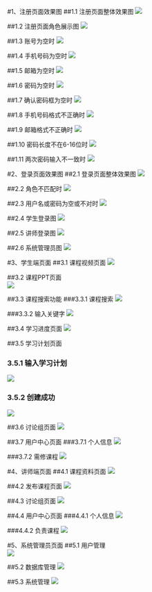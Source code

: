#1、注册页面效果图
##1.1 注册页面整体效果图 
![](../fileImages/register01.jpg)  

##1.2 注册页面角色展示图
![](../fileImages/register02.jpg)  

##1.3 账号为空时 
![](../fileImages/register03.jpg)  

##1.4 手机号码为空时 
![](../fileImages/register04.jpg)  

##1.5 邮箱为空时 
![](../fileImages/register05.jpg)  

##1.6 密码为空时
![](../fileImages/register06.jpg)  

##1.7 确认密码框为空时
![](../fileImages/register07.jpg)  

##1.8 手机号码格式不正确时
![](../fileImages/register08.jpg)  

##1.9 邮箱格式不正确时
![](../fileImages/register09.jpg)  

##1.10 密码长度不在6-16位时
![](../fileImages/register10.jpg)  

##1.11 两次密码输入不一致时
![](../fileImages/register11.jpg)  

#2、登录页面效果图
##2.1 登录页面整体效果图
![](../fileImages/index01.jpg)   

##2.2 角色不匹配时
![](../fileImages/index02.jpg)   

##2.3 用户名或密码为空或不对时
![](../fileImages/index03.jpg)  

##2.4 学生登录图
![](../fileImages/index04.jpg)  

##2.5 讲师登录图
![](../fileImages/index05.jpg)  

##2.6 系统管理员图
![](../fileImages/index06.jpg)   
  
  

#3、学生端页面
##3.1 课程视频页面
![](../fileImages/s1.jpg)   

##3.2 课程PPT页面  
![](../fileImages/s2.jpg)  

##3.3 课程搜索功能
###3.3.1 课程搜索
![](../fileImages/s3.jpg)  

###3.3.2 输入关键字
![](../fileImages/s4.jpg)  

##3.4 学习进度页面
![](../fileImages/s5.jpg)  

##3.5 学习计划页面
### 3.5.1 输入学习计划
![](../fileImages/s6.jpg)  

### 3.5.2 创建成功
![](../fileImages/s7.jpg)  

##3.6 讨论组页面
![](../fileImages/s8.jpg)  

##3.7 用户中心页面
###3.7.1 个人信息
![](../fileImages/s9.jpg)  

###3.7.2 需修课程
![](../fileImages/s10.jpg)  

  
  
#4、讲师端页面
##4.1 课程资料页面
![](../fileImages/t1.jpg)   

##4.2 发布课程页面
![](../fileImages/t2.jpg)   

##4.3 讨论组页面
![](../fileImages/t3.jpg)  

##4.4 用户中心页面
###4.4.1 个人信息
![](../fileImages/t4.jpg)   

###4.4.2 负责课程
![](../fileImages/t5.jpg)   
  
    
  
#5、系统管理员页面
##5.1 用户管理  
![](../fileImages/a1.jpg)   

##5.2 数据库管理
![](../fileImages/a2.jpg)   

##5.3 系统管理
![](../fileImages/a3.jpg)